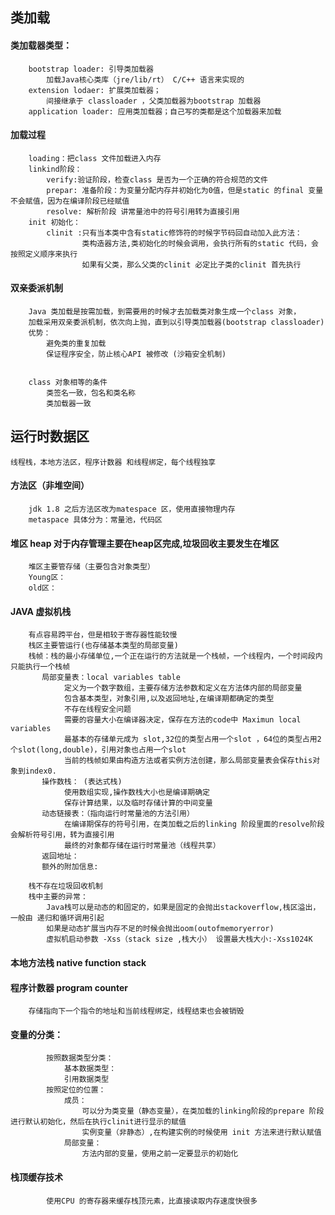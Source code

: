 ## 类加载
   #### **类加载器类型：**
        bootstrap loader: 引导类加载器
            加载Java核心类库（jre/lib/rt） C/C++ 语言来实现的
        extension lodaer: 扩展类加载器；
            间接继承于 classloader ，父类加载器为bootstrap 加载器
        application loader: 应用类加载器；自己写的类都是这个加载器来加载
   #### **加载过程**
        loading：把class 文件加载进入内存
        linkind阶段：
            verify:验证阶段，检查class 是否为一个正确的符合规范的文件
            prepar: 准备阶段：为变量分配内存并初始化为0值，但是static 的final 变量不会赋值，因为在编译阶段已经赋值
            resolve: 解析阶段 讲常量池中的符号引用转为直接引用
        init 初始化：
            clinit :只有当本类中含有static修饰符的时候字节码回自动加入此方法：
                    类构造器方法,类初始化的时候会调用，会执行所有的static 代码，会按照定义顺序来执行
                    如果有父类，那么父类的clinit 必定比子类的clinit 首先执行
        
   ####  **双亲委派机制**
        Java 类加载是按需加载，到需要用的时候才去加载类对象生成一个class 对象，
        加载采用双亲委派机制，依次向上抛，直到以引导类加载器(bootstrap classloader)
        优势：
            避免类的重复加载
            保证程序安全，防止核心API 被修改 (沙箱安全机制)
         
         
        class 对象相等的条件
            类签名一致，包名和类名称
            类加载器一致

## 运行时数据区
    线程栈，本地方法区，程序计数器 和线程绑定，每个线程独享
   #### 方法区（非堆空间）
        jdk 1.8 之后方法区改为matespace 区，使用直接物理内存
        metaspace 具体分为：常量池，代码区
   #### 堆区 heap 对于内存管理主要在heap区完成,垃圾回收主要发生在堆区
        堆区主要管存储（主要包含对象类型）
        Young区：
        old区：
   #### JAVA 虚拟机栈 
        有点容易跨平台，但是相较于寄存器性能较慢
        栈区主要管运行(也存储基本类型的局部变量)
        栈帧：栈的最小存储单位,一个正在运行的方法就是一个栈帧，一个线程内，一个时间段内只能执行一个栈帧
           局部变量表：local variables table
                定义为一个数字数组，主要存储方法参数和定义在方法体内部的局部变量
                包含基本类型，对象引用,以及返回地址,在编译期都确定的类型
                不存在线程安全问题
                需要的容量大小在编译器决定，保存在方法的code中 Maximun local variables
                最基本的存储单元成为 slot,32位的类型占用一个slot ，64位的类型占用2个slot(long,double)，引用对象也占用一个slot 
                当前的栈帧如果由构造方法或者实例方法创建，那么局部变量表会保存this对象到index0.
           操作数栈： (表达式栈)
                使用数组实现,操作数栈大小也是编译期确定
                保存计算结果，以及临时存储计算的中间变量
           动态链接表：（指向运行时常量池的方法引用）
                在编译期保存的符号引用，在类加载之后的linking 阶段里面的resolve阶段会解析符号引用，转为直接引用
                最终的对象都存储在运行时常量池（线程共享）
           返回地址：
           额外的附加信息:
           
        栈不存在垃圾回收机制
        栈中主要的异常：
            Java栈可以是动态的和固定的，如果是固定的会抛出stackoverflow,栈区溢出，一般由 递归和循环调用引起
            如果是动态扩展当内存不足的时候会抛出oom(outofmemoryerror)
            虚拟机启动参数 -Xss（stack size ,栈大小） 设置最大栈大小:-Xss1024K
   #### 本地方法栈 native function stack
   #### 程序计数器 program counter
        存储指向下一个指令的地址和当前线程绑定，线程结束也会被销毁
   
   #### 变量的分类：
            按照数据类型分类：
                基本数据类型：
                引用数据类型
            按照定位的位置：
                成员：
                    可以分为类变量（静态变量），在类加载的linking阶段的prepare 阶段进行默认初始化，然后在执行clinit进行显示的赋值
                    实例变量（非静态）,在构建实例的时候使用 init 方法来进行默认赋值
                局部变量：
                    方法内部的变量，使用之前一定要显示的初始化
   #### 栈顶缓存技术
            使用CPU 的寄存器来缓存栈顶元素，比直接读取内存速度快很多     
   
    
    
   
   
    
    
   